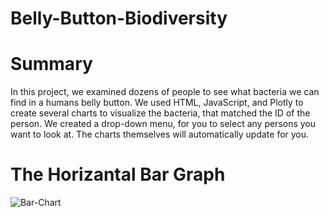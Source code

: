 # Belly-Button-Biodiversity

# Summary
In this project, we examined dozens of people to see what bacteria we can find in a humans belly button. We used HTML, JavaScript, and Plotly to create several charts to visualize the bacteria, that matched the ID of the person. We created a drop-down menu, for you to select any persons you want to look at. The charts themselves will automatically update for you.

# The Horizantal Bar Graph

![Bar-Chart](https://user-images.githubusercontent.com/46943357/202563911-1581879c-9c51-4e90-a0b5-67da7de2ab2f.PNG)
